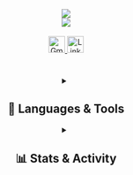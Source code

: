 <div align="center">
  <a href="https://www.github.com/kt5u">
    <img src="https://readme-typing-svg.demolab.com?font=Fira+Code&weight=500&duration=4&pause=1&color=ADD8E6&center=true&vCenter=true&multiline=true&repeat=false&width=435&lines=kt5u" />
  </a>
</div>

<div align="center">
  <a href="https://www.github.com/kt5u">
    <img src="https://readme-typing-svg.demolab.com?font=Fira+Code&duration=2500&pause=1000&color=ADD8E6&center=true&vCenter=true&width=435&lines=Computer+Science+Student;Passionate+Programmer;Tech+Enthusiast" />
  </a>
</div>

<br>
<div align="center"> 
  <a href="mailto:deniscicau@gmail.com">
    <img width="30" height="30" src="https://skillicons.dev/icons?i=gmail" alt="Gmail Icon" />
  </a>
  <a href="https://linkedin.com/in/dgcicau" target="_blank">
    <img width="30" height="30" src="https://skillicons.dev/icons?i=linkedin" alt="LinkedIn Icon" />
  </a>
</div>

#

<div align="center">
  <details>
    <summary><h2>🧰 Languages & Tools</h2></summary>
    <p align="center">
      <a href="https://skillicons.dev">
        <img src="https://skillicons.dev/icons?i=java,python,mysql,postgres,linux,arch,bash,vim,anaconda,eclipse,idea,vscode,git,obsidian,latex,&perline=5" />
      </a>
    </p>
  </details>

  <details>
    <summary><h2>📊 Stats & Activity</h2></summary>
    <div style="display: flex; justify-content: center; align-items: center; gap: 10px;">
      <a href="https://github.com/anuraghazra/github-readme-stats">
        <img alt="kt5u's Github Stats" src="https://denvercoder1-github-readme-stats.vercel.app/api/?username=kt5u&show_icons=true&theme=prussian&include_all_commits=true&count_private=true&hide_border=true&bg_color=1F222E&title_color=ADD8E6&icon_color=ADD8E6" height="192px" />
      </a>
      <a href="https://github.com/anuraghazra/github-readme-stats">
        <img alt="kt5u's Top Languages" src="https://denvercoder1-github-readme-stats.vercel.app/api/top-langs/?username=kt5u&layout=compact&hide_border=true&theme=prussian&bg_color=1F222E&title_color=ADD8E6&icon_color=F8D866&hide=Jupyter%20Notebook,Roff" height="192px" />
      </a>
    </div>
  </details>
</div>
